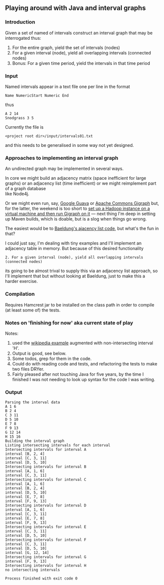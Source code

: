 ## Playing around with Java and interval graphs

### Introduction

Given a set of named of intervals construct an interval graph that may be interrogated thus:

1. For the entire graph, yield the set of intervals (nodes)
2. For a given interval (node), yield all overlapping intervals (connected nodes)
3. Bonus: For a given time period, yield the intervals in that time period 


### Input

Named intervals appear in a text file one per line in the format

`Name NumericStart Numeric End`

thus

```
A 2 14
Snodgrass 3 5
```

Currently the file is 

`<project root dir>/input/intervals01.txt`

and this needs to be generalised in some way not yet designed.

### Approaches to implementing an interval graph

An undirected graph may be implemented in several ways.

In core we might build an adjacency matrix 
(space inefficient for large graphs) or an adjacency list
(time inefficient) or we might 
reimplement part of a graph database  
like Node4j. 

Or we might even run, say, [Google Guava](https://github.com/google/guava/wiki/GraphsExplained)
or [Apache Commons Gigraph](https://giraph.apache.org/) but, for the latter,
the weekend is too short to 
[set up a Hadoop instance on a virtual machine and then run Gigraph on it](https://giraph.apache.org/quick_start.html)
&mdash; next thing I'm deep in setting up Maven builds, which is doable, but is a slog  when things go wrong.

The easiest would be to [Baeldung's ajacency list code](https://www.baeldung.com/java-graphs), but what's the fun in that?

I could just say, I'm dealing with tiny examples and I'll implement an adjacency table in memory. But because of this desired functionality
```
2. For a given interval (node), yield all overlapping intervals (connected nodes)
```
its going to be almost trival to supply this via an adjacency list approach, so I'll implement that but without looking 
at Baeldung, just to make this a harder exercise.


### Compilation

Requires Hamcrest jar to be installed on the class path in order
to compile (at least some of) the tests.

### Notes on 'finishing for now' aka current state of play

Notes:

1. used the [wikipedia example](https://en.wikipedia.org/wiki/Interval_graph) augmented with non-intersecting interval 'H'.
2. Output is good, see below.
3. Some todos, grep for them in the code. 
4. Could do with reading code and tests, and refactoring the tests to make two files DRYer.
5. Fairly pleased after not touching Java for five years, by the time I finished I was not needing to look up syntax for the code I was writing.

### Output

```
Parsing the interval data
A 1 6
B 2 4
C 3 11
D 5 10
E 7 8
F 9 13
G 12 14
H 15 16
Building the interval graph
Listing intersecting intervals for each interval
Intersecting intervals for interval A
interval [B, 2, 4]
interval [C, 3, 11]
interval [D, 5, 10]
Intersecting intervals for interval B
interval [A, 1, 6]
interval [C, 3, 11]
Intersecting intervals for interval C
interval [A, 1, 6]
interval [B, 2, 4]
interval [D, 5, 10]
interval [E, 7, 8]
interval [F, 9, 13]
Intersecting intervals for interval D
interval [A, 1, 6]
interval [C, 3, 11]
interval [E, 7, 8]
interval [F, 9, 13]
Intersecting intervals for interval E
interval [C, 3, 11]
interval [D, 5, 10]
Intersecting intervals for interval F
interval [C, 3, 11]
interval [D, 5, 10]
interval [G, 12, 14]
Intersecting intervals for interval G
interval [F, 9, 13]
Intersecting intervals for interval H
no intersecting intervals

Process finished with exit code 0
```





